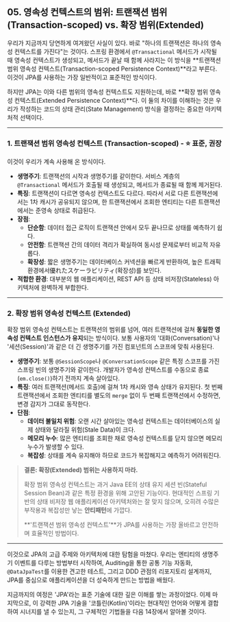 ## 05. 영속성 컨텍스트의 범위: 트랜잭션 범위(Transaction-scoped) vs. 확장 범위(Extended)

우리가 지금까지 당연하게 여겨왔던 사실이 있다. 바로 "하나의 트랜잭션은 하나의 영속성 컨텍스트를 가진다"는 것이다. 스프링 환경에서 `@Transactional` 메서드가 시작될 때 영속성 컨텍스트가 생성되고, 메서드가 끝날 때 함께 사라지는 이 방식을 **트랜잭션 범위 영속성 컨텍스트(Transaction-scoped Persistence Context)**라고 부른다. 이것이 JPA를 사용하는 가장 일반적이고 표준적인 방식이다.

하지만 JPA는 이와 다른 범위의 영속성 컨텍스트도 지원하는데, 바로 **확장 범위 영속성 컨텍스트(Extended Persistence Context)**다. 이 둘의 차이를 이해하는 것은 우리가 작성하는 코드의 상태 관리(State Management) 방식을 결정하는 중요한 아키텍처적 선택이다.

---

### **1. 트랜잭션 범위 영속성 컨텍스트 (Transaction-scoped) - ⭐️ 표준, 권장**

이것이 우리가 계속 사용해 온 방식이다.
* **생명주기**: 트랜잭션의 시작과 생명주기를 같이한다. 서비스 계층의 `@Transactional` 메서드가 호출될 때 생성되고, 메서드가 종료될 때 함께 제거된다.
* **특징**: 트랜잭션이 다르면 영속성 컨텍스트도 다르다. 따라서 서로 다른 트랜잭션에서는 1차 캐시가 공유되지 않으며, 한 트랜잭션에서 조회한 엔티티는 다른 트랜잭션에서는 준영속 상태로 취급된다.
* **장점**:
    * **단순함**: 데이터 접근 로직이 트랜잭션 안에서 모두 끝나므로 상태를 예측하기 쉽다.
    * **안전함**: 트랜잭션 간의 데이터 격리가 확실하여 동시성 문제로부터 비교적 자유롭다.
    * **확장성**: 짧은 생명주기는 데이터베이스 커넥션을 빠르게 반환하여, 높은 트래픽 환경에서優れたスケーラビリティ(확장성)를 보인다.
* **적합한 환경**: 대부분의 웹 애플리케이션, REST API 등 상태 비저장(Stateless) 아키텍처에 완벽하게 부합한다.

---

### **2. 확장 범위 영속성 컨텍스트 (Extended)**

확장 범위 영속성 컨텍스트는 트랜잭션의 범위를 넘어, 여러 트랜잭션에 걸쳐 **동일한 영속성 컨텍스트 인스턴스가 유지**되는 방식이다. 보통 사용자의 '대화(Conversation)'나 '세션(Session)'과 같은 더 긴 생명주기를 가진 컴포넌트의 스코프에 맞춰 사용된다.

* **생명주기**: 보통 `@SessionScope`나 `@ConversationScope` 같은 특정 스코프를 가진 스프링 빈의 생명주기와 같이한다. 개발자가 영속성 컨텍스트를 수동으로 종료(`em.close()`)하기 전까지 계속 살아있다.
* **특징**: 여러 트랜잭션(메서드 호출)에 걸쳐 1차 캐시와 영속 상태가 유지된다. 첫 번째 트랜잭션에서 조회한 엔티티를 별도의 `merge` 없이 두 번째 트랜잭션에서 수정하면, 변경 감지가 그대로 동작한다.
* **단점**:
    * **데이터 불일치 위험**: 오랜 시간 살아있는 영속성 컨텍스트는 데이터베이스의 실제 상태와 달라질 위험(Stale Data)이 크다.
    * **메모리 누수**: 많은 엔티티를 조회한 채로 영속성 컨텍스트를 닫지 않으면 메모리 누수가 발생할 수 있다.
    * **복잡성**: 상태를 계속 유지해야 하므로 코드가 복잡해지고 예측하기 어려워진다.

> **결론: 확장(Extended) 범위는 사용하지 마라.**
>
> 확장 범위 영속성 컨텍스트는 과거 Java EE의 상태 유지 세션 빈(Stateful Session Bean)과 같은 특정 환경을 위해 고안된 기능이다. 현대적인 스프링 기반의 상태 비저장 웹 애플리케이션 아키텍처와는 잘 맞지 않으며, 오히려 수많은 부작용과 복잡성만 낳는 **안티패턴**에 가깝다.
>
> **'트랜잭션 범위 영속성 컨텍스트'**가 JPA를 사용하는 가장 올바르고 안전하며 효율적인 방법이다.

---

이것으로 JPA의 고급 주제와 아키텍처에 대한 탐험을 마쳤다. 우리는 엔티티의 생명주기 이벤트를 다루는 방법부터 시작하여, Auditing을 통한 공통 기능 자동화, `@DataJpaTest`를 이용한 견고한 테스트, 그리고 DDD 관점의 리포지토리 설계까지, JPA를 중심으로 애플리케이션을 더 성숙하게 만드는 방법을 배웠다.

지금까지의 여정은 'JPA'라는 표준 기술에 대한 깊은 이해를 쌓는 과정이었다. 이제 마지막으로, 이 강력한 JPA 기술을 '코틀린(Kotlin)'이라는 현대적인 언어와 어떻게 결합하여 시너지를 낼 수 있는지, 그 구체적인 기법들을 다음 14장에서 알아볼 것이다.